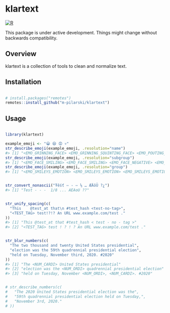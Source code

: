 
<!-- README.md is generated from README.Rmd. Please edit that file -->

# klartext

[![R](https://github.com/m-pilarski/klartext/actions/workflows/r.yml/badge.svg)](https://github.com/m-pilarski/klartext/actions/workflows/r.yml)

This package is under active development. Things might change without
backwards compatibility.

## Overview

klartext is a collection of tools to clean and normalize text.

## Installation

``` r

# install.packages("remotes")
remotes::install_github("m-pilarski/klartext")
```

## Usage

``` r

library(klartext)

example_emoji <- "😀 😆 😡 💀"
str_describe_emoji(example_emoji, .resolution="name")
#> [1] "<EMO_GRINNING_FACE> <EMO_GRINNING_SQUINTING_FACE> <EMO_POUTING_FACE> <EMO_SKULL>"
str_describe_emoji(example_emoji, .resolution="subgroup")
#> [1] "<EMO_FACE_SMILING> <EMO_FACE_SMILING> <EMO_FACE_NEGATIVE> <EMO_FACE_NEGATIVE>"
str_describe_emoji(example_emoji, .resolution="group")
#> [1] "<EMO_SMILEYS_EMOTION> <EMO_SMILEYS_EMOTION> <EMO_SMILEYS_EMOTION> <EMO_SMILEYS_EMOTION>"


str_convert_nonascii("Ŧêśť – - — ⅛ … ÆÄöÜ ?¿")
#> [1] "Test - - -  1/8 ... AEAoU ??"


str_unify_spacing(c(
  "This    @test_at that\n #test_hash <test-no-tag>", 
  "<TEST_TAG> test!?!? An URL www.example.com/test ."
))
#> [1] "This @test_at that #test_hash < test - no - tag >"    
#> [2] "<TEST_TAG> test ! ? ! ? An URL www.example.com/test ."


str_blur_numbers(c(
  "The two thousand and twenty United States presidential",
  "election was the 59th quadrennial presidential election",
  "held on Tuesday, November third, 2020. #2020"
))
#> [1] "The <NUM_CARDI> United States presidential"                   
#> [2] "election was the <NUM_ORDI> quadrennial presidential election"
#> [3] "held on Tuesday, November <NUM_ORDI>, <NUM_CARDI>. #2020"


# str_describe_numbers(c(
#   "The 2020 United States presidential election was the", 
#   "59th quadrennial presidential election held on Tuesday,",
#   "November 3rd, 2020."
# ))
```
